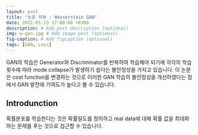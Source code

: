 ```yaml
---
layout: post
title: "논문 리뷰 : Wasserstein GAN"
date: 2021-01-13 17:00:00 +0300
description: # Add post description (optional)
img: w-gan.jpg # Add image post (optional)
fig-caption: # Add figcaption (optional)
tags: [GAN, Loss]
---
```

GAN의 학습은 Generator와 Discriminator를 반복하여 학습해야 되기에 각각의 학습 횟수에 따라 mode collapse가 발생하기 쉽다는 불안정성을 가지고 있습니다. 
이 논문은 cost function을 변경하는 것으로 이러한 GAN 학습의 불안정성을 개선하였다는 점에서 GAN 발전에 기여도가 높다고 볼 수 있습니다.

## Introdunction
확률분포를 학습한다는 것은 확률밀도를 정의하고 real data에 대해 확률 값을 최대화하는 문제를 푸는 것으로 접근할 수 있습니다.

